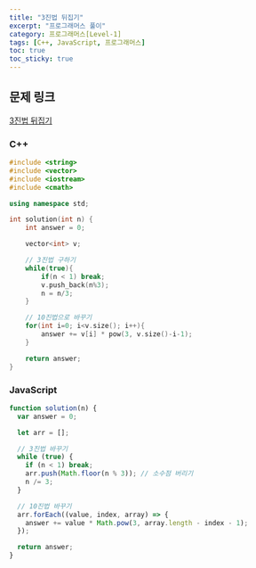 ```yaml
---
title: "3진법 뒤집기"
excerpt: "프로그래머스 풀이"
category: 프로그래머스[Level-1]
tags: [C++, JavaScript, 프로그래머스]
toc: true
toc_sticky: true
---
```


## 문제 링크

[3진법 뒤집기](https://programmers.co.kr/learn/courses/30/lessons/68935)

### C++

```cpp
#include <string>
#include <vector>
#include <iostream>
#include <cmath>

using namespace std;

int solution(int n) {
    int answer = 0;

    vector<int> v;

    // 3진법 구하기
    while(true){
        if(n < 1) break;
        v.push_back(n%3);
        n = n/3;
    }

    // 10진법으로 바꾸기
    for(int i=0; i<v.size(); i++){
        answer += v[i] * pow(3, v.size()-i-1);
    }

    return answer;
}
```

### JavaScript

```js
function solution(n) {
  var answer = 0;

  let arr = [];

  // 3진법 바꾸기
  while (true) {
    if (n < 1) break;
    arr.push(Math.floor(n % 3)); // 소수점 버리기
    n /= 3;
  }

  // 10진법 바꾸기
  arr.forEach((value, index, array) => {
    answer += value * Math.pow(3, array.length - index - 1);
  });

  return answer;
}
```
